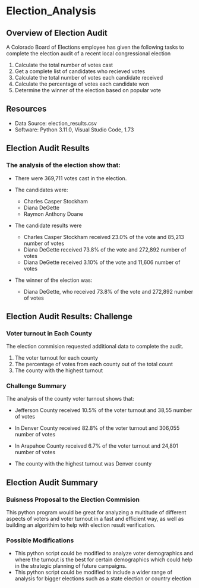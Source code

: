 # Election_Analysis

## Overview of Election Audit

A Colorado Board of Elections employee has given the following tasks to complete the election audit of a recent local congressional election

  1. Calculate the total number of votes cast
  2. Get a complete list of candidates who recieved votes
  3. Calculate the total number of votes each candidate received
  4. Calculate the percentage of votes each candidate won
  5. Determine the winner of the election based on popular vote

## Resources
- Data Source: election_results.csv
- Software: Python 3.11.0, Visual Studio Code, 1.73

## Election Audit Results
### The analysis of the election show that:

- There were 369,711 votes cast in the election.

- The candidates were:
  - Charles Casper Stockham
  - Diana DeGette
  - Raymon Anthony Doane

- The candidate results were
  - Charles Casper Stockham received 23.0% of the vote and 85,213 number of votes
  - Diana DeGette received 73.8% of the vote and 272,892 number of votes
  - Diana DeGette received 3.10% of the vote and 11,606 number of votes

- The winner of the election was:
  - Diana DeGette, who received 73.8% of the vote and 272,892 number of votes

## Election Audit Results: Challenge
### Voter turnout in Each County
The election commision requested additional data to complete the audit.
1. The voter turnout for each county
2. The percentage of votes from each county out of the total count
3. The county with the highest turnout

### Challenge Summary
The analysis of the county voter turnout shows that:
- Jefferson County received 10.5% of the voter turnout and 38,55 number of votes
- In Denver County received 82.8% of the voter turnout and 306,055 number of votes
- In Arapahoe County received 6.7% of the voter turnout and 24,801 number of votes

- The county with the highest turnout was Denver county

## Election Audit Summary
### Buisness Proposal to the Election Commision

This python program would be great for analyzing a multitude of different aspects of voters and voter turnout in a fast and efficient way, as well as building an algorithim to help with election result verification. 

### Possible Modifications
- This python script could be modified to analyze voter demographics and where the turnout is the best for certain demographics which could help in the strategic planning of future campaigns. 
- This python script could  be modified to include a wider range of analysis for bigger elections such as a state election or country election
